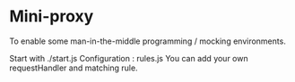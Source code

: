 Mini-proxy
==========

To enable some man-in-the-middle programming / mocking environments.

Start with ./start.js
Configuration : rules.js
You can add your own requestHandler and matching rule.